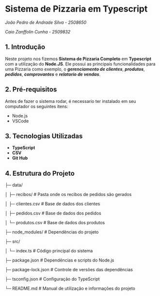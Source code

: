 # Sistema de Pizzaria em Typescript

*João Pedro de Andrade Silva - 2508650*

*Caio Zanffolin Cunha - 2509832*

## 1. Introdução 
Neste projeto nos fizemos **Sistema de Pizzaria Completo** em **Typescript** com a utilização do **Node.JS**.
Ele possui as principais funcionalidades para uma Pizzaria como exemplo, o ***gerenciamento de clientes***, ***produtos***, ***pedidos***, ***comprovantes*** e ***relatorio de vendas***.

## 2. Pré-requisitos
Antes de fazer o sistema rodar, é necessario ter instalado em seu computador os seguintes itens:
  - Node.js
  - VSCode

## 3. Tecnologias Utilizadas 
  - **TypeScript**
  - **CSV**
  - **Git Hub**

## 4. Estrutura do Projeto
├─ data/

│ ├─ recibos/ # Pasta onde os recibos de pedidos são gerados

│ ├─ clientes.csv # Base de dados dos clientes

│ ├─ pedidos.csv # Base de dados dos pedidos

│ └─ produtos.csv # Base de dados dos produtos

├─ node_modules/ # Dependências do projeto

├─ src/

│ └─ index.ts # Código principal do sistema

├─ package.json # Dependências e scripts do Node.js

├─ package-lock.json # Controle de versões das dependências

├─ tsconfig.json # Configuração do TypeScript

└─ README.md # Manual de utilização e informações do projeto
